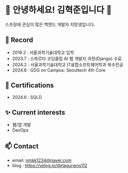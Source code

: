 # 👋 안녕하세요! 김혁준입니다 👋

스프링에 관심이 많은 백엔드 개발자 지망생입니다.

## 🚀 Record

- 2019.2 : 서울과학기술대학교 입학
- 2023.7 : 스파르타 코딩클럽 AI 웹 개발자 과정(Django) 수료 
- 2024.2 : 서울과학기술대학교 IT융합소프트웨어학과 복수전공
- 2024.8 : GDG on Campus: Seoultech 4th Core

## 📜 Certifications
- 2024.6 : SQLD

## ✨ Current interests

- 웹/앱 개발
- DevOps

## 📫 Contact

- email: nmkk1234@naver.com
- blog : https://velog.io/@rlagurwns112




